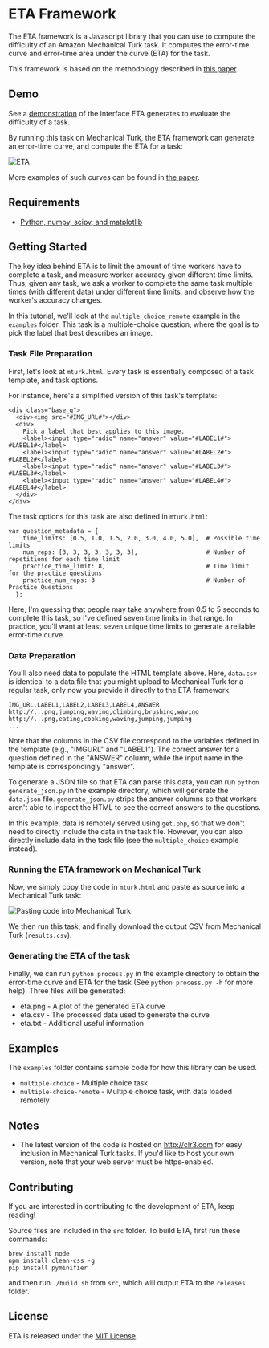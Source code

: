 ETA Framework
=============

The ETA framework is a Javascript library that you can use to compute the difficulty of an Amazon Mechanical Turk task. It computes the error-time curve and error-time area under the curve (ETA) for the task.

This framework is based on the methodology described in [this paper](http://hci.stanford.edu/publications/2015/eta/eta.pdf
).

Demo
----
See a [demonstration](https://files.clr3.com/eta/examples/multiple-choice_demo.html) of the interface ETA generates to evaluate the difficulty of a task.

By running this task on Mechanical Turk, the ETA framework can generate an error-time curve, and compute the ETA for a task:

![ETA](https://files.clr3.com/eta/web/eta.png)

More examples of such curves can be found in [the paper](http://hci.stanford.edu/publications/2015/eta/eta.pdf).

Requirements
------------
* [Python, numpy, scipy, and matplotlib](http://www.scipy.org/install.html)

Getting Started
---------------
The key idea behind ETA is to limit the amount of time workers have to complete a task, and measure worker accuracy given different time limits. Thus, given any task, we ask a worker to complete the same task multiple times (with different data) under different time limits, and observe how the worker's accuracy changes.

In this tutorial, we'll look at the `multiple_choice_remote` example in the `examples` folder. This task is a multiple-choice question, where the goal is to pick the label that best describes an image.

### Task File Preparation

First, let's look at `mturk.html`. Every task is essentially composed of a task template, and task options.

For instance, here's a simplified version of this task's template:

    <div class="base_q">
      <div><img src="#IMG_URL#"></div>
      <div>
        Pick a label that best applies to this image.
        <label><input type="radio" name="answer" value="#LABEL1#"> #LABEL1#</label>
        <label><input type="radio" name="answer" value="#LABEL2#"> #LABEL2#</label>
        <label><input type="radio" name="answer" value="#LABEL3#"> #LABEL3#</label>
        <label><input type="radio" name="answer" value="#LABEL4#"> #LABEL4#</label>
      </div>
    </div>

The task options for this task are also defined in `mturk.html`:

    var question_metadata = {
        time_limits: [0.5, 1.0, 1.5, 2.0, 3.0, 4.0, 5.0],  # Possible time limits
        num_reps: [3, 3, 3, 3, 3, 3, 3],                   # Number of repetitions for each time limit
        practice_time_limit: 8,                            # Time limit for the practice questions
        practice_num_reps: 3                               # Number of Practice Questions
      };

Here, I'm guessing that people may take anywhere from 0.5 to 5 seconds to complete this task, so I've defined seven time limits in that range. In practice, you'll want at least seven unique time limits to generate a reliable error-time curve.

### Data Preparation

You'll also need data to populate the HTML template above. Here, `data.csv` is identical to a data file that you might upload to Mechanical Turk for a regular task, only now you provide it directly to the ETA framework.

    IMG_URL,LABEL1,LABEL2,LABEL3,LABEL4,ANSWER
    http://...png,jumping,waving,climbing,brushing,waving
    http://...png,eating,cooking,waving,jumping,jumping
    ...

Note that the columns in the CSV file correspond to the variables defined in the template (e.g., "IMGURL" and "LABEL1"). The correct answer for a question defined in the "ANSWER" column, while the input name in the template is correspondingly "answer".

To generate a JSON file so that ETA can parse this data, you can run `python generate_json.py` in the example directory, which will generate the `data.json` file. `generate_json.py` strips the answer columns so that workers aren't able to inspect the HTML to see the correct answers to the questions.

In this example, data is remotely served using `get.php`, so that we don't need to directly include the data in the task file. However, you can also directly include data in the task file (see the `multiple_choice` example instead).

### Running the ETA framework on Mechanical Turk

Now, we simply copy the code in `mturk.html` and paste as source into a Mechanical Turk task:

![Pasting code into Mechanical Turk](https://files.clr3.com/eta/web/mturk1.png)

We then run this task, and finally download the output CSV from Mechanical Turk (`results.csv`).

### Generating the ETA of the task

Finally, we can run `python process.py` in the example directory to obtain the error-time curve and ETA for the task (See `python process.py -h` for more help). Three files will be generated:

* eta.png - A plot of the generated ETA curve
* eta.csv - The processed data used to generate the curve
* eta.txt - Additional useful information

Examples
--------
The `examples` folder contains sample code for how this library can be used.

* `multiple-choice` - Multiple choice task
* `multiple-choice-remote` - Multiple choice task, with data loaded remotely

Notes
-----
* The latest version of the code is hosted on http://clr3.com for easy inclusion in Mechanical Turk tasks. If you'd like to host your own version, note that your web server must be https-enabled.

Contributing
------------
If you are interested in contributing to the development of ETA, keep reading!

Source files are included in the `src` folder. To build ETA, first run these commands:
    
    brew install node
    npm install clean-css -g
    pip install pyminifier

and then run `./build.sh` from `src`, which will output ETA to the `releases` folder.

License
-------
ETA is released under the [MIT License](http://www.opensource.org/licenses/MIT).
